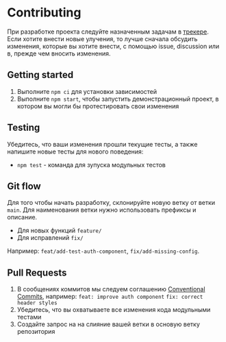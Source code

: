 # Contributing

При разработке проекта следуйте назначенным задачам в [трекере](https://github.com/orgs/routelink/projects/1). Если хотите внести новые улучения, то лучше сначала обсудить изменения, которые вы хотите внести, с помощью issue, discussion или в, прежде чем вносить изменения.

## Getting started

1. Выполните `npm ci` для установки зависимостей
2. Выполните `npm start`, чтобы запустить демонстрационный проект, в котором вы могли бы протестировать свои изменения 

## Testing

Убедитесь, что ваши изменения прошли текущие тесты, а также напишите новые тесты для нового поведения:

- `npm test` - команда для зупуска модульных тестов

## Git flow

Для того чтобы начать разработку, склонируйте новую ветку от ветки `main`.
Для наименования ветки нужно использовать префиксы и описание. 
- Для новых функций `feature/`
- Для исправлений `fix/`

Например: `feat/add-test-auth-component`, `fix/add-missing-config`. 

## Pull Requests

1. В сообщениях коммитов мы следуем соглашению [Conventional Commits](https://www.conventionalcommits.org/ru/v1.0.0/), например:
    `feat: improve auth component`
    `fix: correct header styles`
2. Убедитесь, что вы охватываете все изменения кода модульными тестами
3. Создайте запрос на на слияние вашей ветки в основую ветку репозитория